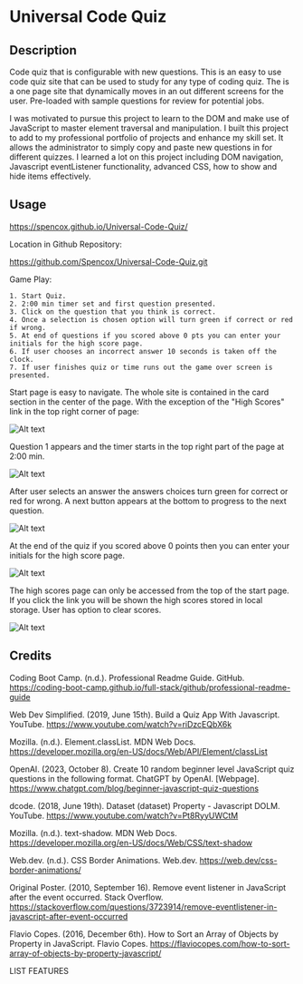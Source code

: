 # Universal Code Quiz

## Description
Code quiz that is configurable with new questions. This is an easy to use code quiz site that can be used to study for any type of coding quiz. The is a one page site that dynamically moves in an out different screens for the user. Pre-loaded with sample questions for review for potential jobs.   

I was motivated to pursue this project to learn to the DOM and make use of JavaScript to master element traversal and manipulation. I built this project to add to my professional portfolio of projects and enhance my skill set. It allows the administrator to simply copy and paste new questions in for different quizzes. I learned a lot on this project including DOM navigation, Javascript eventListener functionality, advanced CSS, how to show and hide items effectively.  

## Usage

https://spencox.github.io/Universal-Code-Quiz/

Location in Github Repository:

https://github.com/Spencox/Universal-Code-Quiz.git

Game Play:

    1. Start Quiz.
    2. 2:00 min timer set and first question presented.
    3. Click on the question that you think is correct.
    4. Once a selection is chosen option will turn green if correct or red if wrong.
    5. At end of questions if you scored above 0 pts you can enter your initials for the high score page.
    6. If user chooses an incorrect answer 10 seconds is taken off the clock.
    7. If user finishes quiz or time runs out the game over screen is presented. 

Start page is easy to navigate. The whole site is contained in the card section in the center of the page. With the exception of the "High Scores" link in the top right corner of page: 

![Alt text](./assets/screenshots/Code_quiz_main.png)

Question 1 appears and the timer starts in the top right part of the page at 2:00 min.

![Alt text](./assets/screenshots/Code_quiz_q1.png)

After user selects an answer the answers choices turn green for correct or red for wrong. A next button appears at the bottom to progress to the next question. 

![Alt text](./assets/screenshots/Code_quiz_q1_answered.png)

At the end of the quiz if you scored above 0 points then you can enter your initials for the high score page. 

![Alt text](./assets/screenshots/Code_quiz_q1_gameover.png)

The high scores page can only be accessed from the top of the start page. If you click the link you will be shown the high scores stored in local storage. User has option to clear scores. 

![Alt text](./assets/screenshots/Code_quiz_q1_gameover_clear.png)


## Credits

Coding Boot Camp. (n.d.). Professional Readme Guide. GitHub. https://coding-boot-camp.github.io/full-stack/github/professional-readme-guide

Web Dev Simplified. (2019, June 15th). Build a Quiz App With Javascript. YouTube. https://www.youtube.com/watch?v=riDzcEQbX6k 

Mozilla. (n.d.). Element.classList. MDN Web Docs. https://developer.mozilla.org/en-US/docs/Web/API/Element/classList

OpenAI. (2023, October 8). Create 10 random beginner level JavaScript quiz questions in the following format. ChatGPT by OpenAI. [Webpage]. https://www.chatgpt.com/blog/beginner-javascript-quiz-questions

dcode. (2018, June 19th). Dataset (dataset) Property - Javascript DOLM. YouTube. https://www.youtube.com/watch?v=Pt8RyyUWCtM

Mozilla. (n.d.). text-shadow. MDN Web Docs. https://developer.mozilla.org/en-US/docs/Web/CSS/text-shadow

Web.dev. (n.d.). CSS Border Animations. Web.dev. https://web.dev/css-border-animations/

Original Poster. (2010, September 16). Remove event listener in JavaScript after the event occurred. Stack Overflow. https://stackoverflow.com/questions/3723914/remove-eventlistener-in-javascript-after-event-occurred

Flavio Copes. (2016, December 6th). How to Sort an Array of Objects by Property in JavaScript. Flavio Copes. https://flaviocopes.com/how-to-sort-array-of-objects-by-property-javascript/


LIST FEATURES
